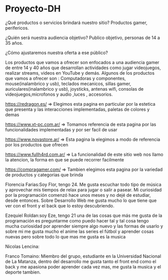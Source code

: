 # Proyecto-DH

¿Qué productos o servicios brindará nuestro sitio? 
  Productos gamer, perifericos.


¿Quién será nuestra audiencia
objetivo? 
  Publico objetivo, personas de 14 a 35 años.


¿Cómo ajustaremos nuestra oferta a ese público?


Los productos que vamos a ofrecer son enfocados a una audiencia gamer de entre 14 y 40 años que desarrollan actividades como jugar videojuegos, realizar streams, videos en YouTube y demás. Algunos de los productos que vamos a ofrecer son : 
  Computadoras y componentes, mouse(inalambrico y usb), teclados mecanicos, sillas gamer, auriculares(inalambrico y usb), joysticks, antenas wifi, consolas de videojuegos,microfonos y audio ,luces , accesorios.


https://redragon.es/ => Elegimos esta pagina en particular por la estetica que presenta y las interacciones implementadas, paletas de colores y demas

https://www.xt-pc.com.ar/ => Tomamos referencia de esta pagina por las funcionalidades implementadas y por ser facil de usar

https://www.novastore.ar/ => Esta pagina la elegimos a modo de referencia por los productos que ofrecen

https://www.fullh4rd.com.ar/ => La funcionalidad de este sitio web nos llamo la atencion, la forma en que se puede recorrer facilmente

https://compragamer.com/ => Tambien elegimos esta pagina por la variedad de productos y categorias que brinda


Florencia Farias:Soy Flor, tengo 24. Me gusta escuchar todo tipo de música y aprovechar mis tiempos de relax para jugar o salir a pasear. Mi curiosidad por la programación comenzó hace unos meses y no dejé de estudiar, desde entonces. Sobre Desarrollo Web me gusta mucho lo que tiene que ver con el front y el back que lo estoy descubriendo.



Ezequiel Roldan:soy Eze, tengo 21 una de las cosas  que más  me gusta de la programación  es preguntarme  como puedo hacer tal y tal cosa tengo mucha curiosidad  por aprender siempre  algo nuevo y las formas  de  usarlo y sobre mi me gusta mucho  el anime las series el fútbol y aprender cosas nuevas  pero sobre  todo lo que mas me gusta es la musica



Nicolas Lencina:

Franco Tomaino: Miembro del grupo, estudiante en la Universidad Nacional de La Matanza, dentro del desarrollo me gusta tanto el front end como el back y me apasiona poder aprender cada vez mas, me gusta la musica y el deporte tambien.  
